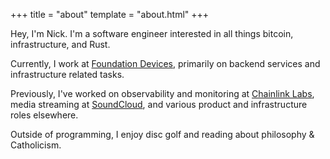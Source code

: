 +++
title = "about"
template = "about.html"
+++

Hey, I'm Nick. I'm a software engineer interested in all things bitcoin, infrastructure, and Rust.

Currently, I work at [Foundation Devices](https://foundationdevices.com), primarily on backend
services and infrastructure related tasks.

Previously, I've worked on observability and monitoring at [Chainlink Labs](https://chain.link), media
streaming at [SoundCloud](https://soundcloud.com), and various product and infrastructure roles elsewhere.

Outside of programming, I enjoy disc golf and reading about philosophy & Catholicism.
